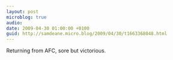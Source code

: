 ```yaml
---
layout: post
microblog: true
audio: 
date: 2009-04-30 01:00:00 +0100
guid: http://samdeane.micro.blog/2009/04/30/t1663368048.html
---
```

Returning from AFC, sore but victorious.
